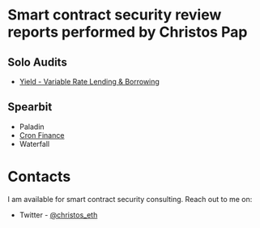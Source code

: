 # Smart contract security review reports performed by Christos Pap

## Solo Audits
- [Yield - Variable Rate Lending & Borrowing](https://github.com/christos-eth/audits/blob/main/reports/solo/Yield-VR-Solo-Security-Review.md)


## Spearbit
- Paladin
- [Cron Finance](https://github.com/spearbit/portfolio/blob/master/pdfs/CronFinance-Spearbit-Security-Review.pdf)	
- Waterfall	


# Contacts
I am available for smart contract security consulting. Reach out to me on:
- Twitter - [@christos_eth](https://twitter.com/christos_eth)
